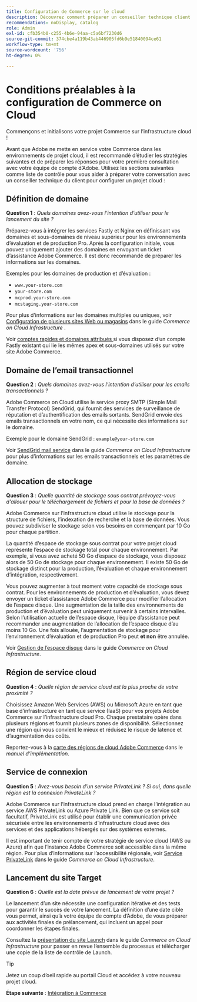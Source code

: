 ```yaml
---
title: Configuration de Commerce sur le cloud
description: Découvrez comment préparer un conseiller technique client Adobe pour approvisionner votre Adobe Commerce en projets d’infrastructure cloud.
recommendations: noDisplay, catalog
role: Admin
exl-id: cfb354b0-c255-4b6e-94aa-c5a6bf7230d6
source-git-commit: 374cbe4a119b43ab446905fd6b9e51840094ce61
workflow-type: tm+mt
source-wordcount: '756'
ht-degree: 0%

---
```


# Conditions préalables à la configuration de Commerce on Cloud

Commençons et initialisons votre projet Commerce sur l’infrastructure cloud !

Avant que Adobe ne mette en service votre Commerce dans les environnements de projet cloud, il est recommandé d’étudier les stratégies suivantes et de préparer les réponses pour votre première consultation avec votre équipe de compte d’Adobe. Utilisez les sections suivantes comme liste de contrôle pour vous aider à préparer votre conversation avec un conseiller technique du client pour configurer un projet cloud :

## Définition de domaine

**Question 1** : _Quels domaines avez-vous l’intention d’utiliser pour le lancement du site ?_

Préparez-vous à intégrer les services Fastly et Nginx en définissant vos domaines et sous-domaines de niveau supérieur pour les environnements d’évaluation et de production Pro. Après la configuration initiale, vous pouvez uniquement ajouter des domaines en envoyant un ticket d’assistance Adobe Commerce. Il est donc recommandé de préparer les informations sur les domaines.

Exemples pour les domaines de production et d’évaluation :

- `www.your-store.com`
- `your-store.com`
- `mcprod.your-store.com`
- `mcstaging.your-store.com`

Pour plus d’informations sur les domaines multiples ou uniques, voir [Configuration de plusieurs sites Web ou magasins](../cloud-guide/store/multiple-sites.md) dans le guide _Commerce on Cloud Infrastructure_ .

Voir [ comptes rapides et domaines attribués ](https://experienceleague.adobe.com/en/docs/commerce-cloud-service/user-guide/cdn/fastly#multiple-fastly-accounts-and-assigned-domains) si vous disposez d’un compte Fastly existant qui lie les mêmes apex et sous-domaines utilisés sur votre site Adobe Commerce.

## Domaine de l’email transactionnel

**Question 2** : _Quels domaines avez-vous l’intention d’utiliser pour les emails transactionnels ?_

Adobe Commerce on Cloud utilise le service proxy SMTP (Simple Mail Transfer Protocol) SendGrid, qui fournit des services de surveillance de réputation et d’authentification des emails sortants. SendGrid envoie des emails transactionnels en votre nom, ce qui nécessite des informations sur le domaine.

Exemple pour le domaine SendGrid : `example@your-store.com`

Voir [SendGrid mail service](../cloud-guide/project/sendgrid.md) dans le guide _Commerce on Cloud Infrastructure_ pour plus d’informations sur les emails transactionnels et les paramètres de domaine.

## Allocation de stockage

**Question 3** : _Quelle quantité de stockage sous contrat prévoyez-vous d&#39;allouer pour le téléchargement de fichiers et pour la base de données ?_

Adobe Commerce sur l’infrastructure cloud utilise le stockage pour la structure de fichiers, l’indexation de recherche et la base de données. Vous pouvez subdiviser le stockage selon vos besoins en commençant par 10 Go pour chaque partition.

La quantité d’espace de stockage sous contrat pour votre projet cloud représente l’espace de stockage total pour chaque environnement. Par exemple, si vous avez acheté 50 Go d’espace de stockage, vous disposez alors de 50 Go de stockage pour chaque environnement. Il existe 50 Go de stockage distinct pour la production, l’évaluation et chaque environnement d’intégration, respectivement.

Vous pouvez augmenter à tout moment votre capacité de stockage sous contrat. Pour les environnements de production et d’évaluation, vous devez envoyer un ticket d’assistance Adobe Commerce pour modifier l’allocation de l’espace disque. Une augmentation de la taille des environnements de production et d’évaluation peut uniquement survenir à certains intervalles. Selon l’utilisation actuelle de l’espace disque, l’équipe d’assistance peut recommander une augmentation de l’allocation de l’espace disque d’au moins 10 Go. Une fois allouée, l’augmentation de stockage pour l’environnement d’évaluation et de production Pro peut **et non** être annulée.

Voir [Gestion de l’espace disque](../cloud-guide/storage/manage-disk-space.md) dans le guide _Commerce on Cloud Infrastructure_.

## Région de service cloud

**Question 4** : _Quelle région de service cloud est la plus proche de votre proximité ?_

Choisissez Amazon Web Services (AWS) ou Microsoft Azure en tant que base d’infrastructure en tant que service (IaaS) pour vos projets Adobe Commerce sur l’infrastructure cloud Pro. Chaque prestataire opère dans plusieurs régions et fournit plusieurs zones de disponibilité. Sélectionnez une région qui vous convient le mieux et réduisez le risque de latence et d’augmentation des coûts.

Reportez-vous à la [carte des régions de cloud Adobe Commerce](https://experienceleague.adobe.com/docs/commerce-operations/implementation-playbook/infrastructure/cloud/regions.html) dans le _manuel d’implémentation_.

## Service de connexion

**Question 5** : _Avez-vous besoin d’un service PrivateLink ? Si oui, dans quelle région est la connexion PrivateLink ?_

Adobe Commerce sur l’infrastructure cloud prend en charge l’intégration au service AWS PrivateLink ou Azure Private Link. Bien que ce service soit facultatif, PrivateLink est utilisé pour établir une communication privée sécurisée entre les environnements d’infrastructure cloud avec des services et des applications hébergés sur des systèmes externes.

Il est important de tenir compte de votre stratégie de service cloud (AWS ou Azure) afin que l’instance Adobe Commerce soit accessible dans la même région. Pour plus d’informations sur l’accessibilité régionale, voir [Service PrivateLink](../cloud-guide/development/privatelink-service.md) dans le guide _Commerce on Cloud Infrastructure_.

## Lancement du site Target

**Question 6** : _Quelle est la date prévue de lancement de votre projet ?_

Le lancement d’un site nécessite une configuration itérative et des tests pour garantir le succès de votre lancement. La définition d’une date cible vous permet, ainsi qu’à votre équipe de compte d’Adobe, de vous préparer aux activités finales de prélancement, qui incluent un appel pour coordonner les étapes finales.

Consultez la [présentation du site Launch](../cloud-guide/launch/overview.md) dans le guide _Commerce on Cloud Infrastructure_ pour passer en revue l’ensemble du processus et télécharger une copie de la liste de contrôle de Launch.

>[!TIP]
>
> Jetez un coup d’oeil rapide au portail Cloud et accédez à votre nouveau projet cloud.
>
>**Étape suivante** : [Intégration à Commerce](onboarding.md)
